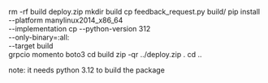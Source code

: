rm -rf build deploy.zip
mkdir build
cp feedback_request.py build/ 
pip install --platform manylinux2014_x86_64 \
            --implementation cp --python-version 312 \
            --only-binary=:all: \
            --target build \
            grpcio momento boto3
cd build
zip -qr ../deploy.zip .
cd ..

note: it needs python 3.12 to build the package